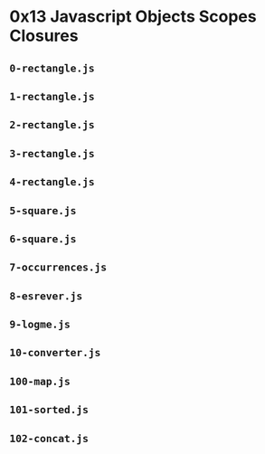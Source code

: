 # 0x13 Javascript Objects Scopes Closures

## `0-rectangle.js`

## `1-rectangle.js`

## `2-rectangle.js`

## `3-rectangle.js`

## `4-rectangle.js`

## `5-square.js`

## `6-square.js`

## `7-occurrences.js`

## `8-esrever.js`

## `9-logme.js`

## `10-converter.js`

## `100-map.js`

## `101-sorted.js`

## `102-concat.js`
